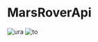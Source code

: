 # MarsRoverApi
![ura](https://user-images.githubusercontent.com/80634780/174460081-8dbca649-18f9-4807-97f0-0ebd0373ef2b.png)
![to](https://user-images.githubusercontent.com/80634780/174460117-9b8ceb7c-92ff-4765-b310-8f88ffe01c53.png)

